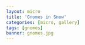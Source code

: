 ```yaml
---
layout: micro
title: 'Gnomes in Snow'
categories: [micro, gallery]
tags: [gnomes]
banner: gnomes.jpg
---
```

